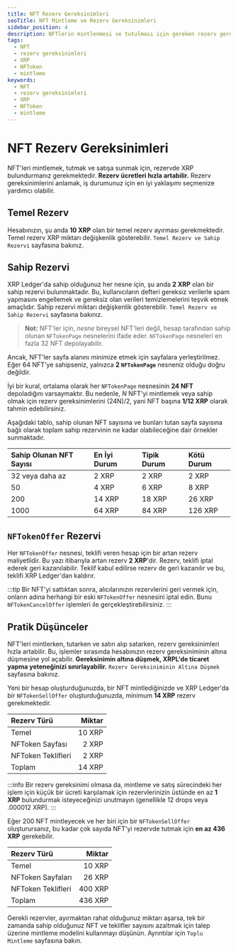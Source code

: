 ```yaml
---
title: NFT Rezerv Gereksinimleri
seoTitle: NFT Mintleme ve Rezerv Gereksinimleri
sidebar_position: 4
description: NFTlerin mintlenmesi ve tutulması için gereken rezerv gereksinimlerini anlamak. Bu belge, temel rezerv ve sahip rezervi ile ilgili önemli bilgileri özetler.
tags: 
  - NFT
  - rezerv gereksinimleri
  - XRP
  - NFToken
  - mintleme
keywords: 
  - NFT
  - rezerv gereksinimleri
  - XRP
  - NFToken
  - mintleme
---
```


# NFT Rezerv Gereksinimleri

NFT'leri mintlemek, tutmak ve satışa sunmak için, rezervde XRP bulundurmanız gerekmektedir. **Rezerv ücretleri hızla artabilir.** Rezerv gereksinimlerini anlamak, iş durumunuz için en iyi yaklaşımı seçmenize yardımcı olabilir.

## Temel Rezerv

Hesabınızın, şu anda **10 XRP** olan bir temel rezerv ayırması gerekmektedir. Temel rezerv XRP miktarı değişkenlik gösterebilir. `Temel Rezerv ve Sahip Rezervi` sayfasına bakınız.

## Sahip Rezervi

XRP Ledger'da sahip olduğunuz her nesne için, şu anda **2 XRP** olan bir sahip rezervi bulunmaktadır. Bu, kullanıcıların defteri gereksiz verilerle spam yapmasını engellemek ve gereksiz olan verileri temizlemelerini teşvik etmek amaçlıdır. Sahip rezervi miktarı değişkenlik gösterebilir. `Temel Rezerv ve Sahip Rezervi` sayfasına bakınız.

> **Not:** NFT'ler için, _nesne_ bireysel NFT'leri değil, hesap tarafından sahip olunan `NFTokenPage` nesnelerini ifade eder. `NFTokenPage` nesneleri en fazla 32 NFT depolayabilir.

Ancak, NFT'ler sayfa alanını minimize etmek için sayfalara yerleştirilmez. Eğer 64 NFT'ye sahipseniz, yalnızca **2 `NFTokenPage`** nesneniz olduğu doğru değildir.

İyi bir kural, ortalama olarak her `NFTokenPage` nesnesinin **24 NFT** depoladığını varsaymaktır. Bu nedenle, _N_ NFT'yi mintlemek veya sahip olmak için rezerv gereksinimlerini (24N)/2, yani NFT başına **1/12 XRP** olarak tahmin edebilirsiniz.

Aşağıdaki tablo, sahip olunan NFT sayısına ve bunları tutan sayfa sayısına bağlı olarak toplam sahip rezervinin ne kadar olabileceğine dair örnekler sunmaktadır.

| Sahip Olunan NFT Sayısı | En İyi Durum | Tipik Durum | Kötü Durum |
|:------------------------|:-------------|:-----------|:-----------|
| 32 veya daha az        | 2 XRP        | 2 XRP      | 2 XRP      |
| 50                      | 4 XRP        | 6 XRP      | 8 XRP      |
| 200                     | 14 XRP       | 18 XRP     | 26 XRP     |
| 1000                    | 64 XRP       | 84 XRP     | 126 XRP    |

## `NFTokenOffer` Rezervi

Her `NFTokenOffer` nesnesi, teklifi veren hesap için bir artan rezerv maliyetlidir. Bu yazı itibarıyla artan rezerv **2 XRP**'dir. Rezerv, teklifi iptal ederek geri kazanılabilir. Teklif kabul edilirse rezerv de geri kazanılır ve bu, teklifi XRP Ledger'dan kaldırır.

:::tip
Bir NFT'yi sattıktan sonra, alıcılarınızın rezervlerini geri vermek için, onların adına herhangi bir eski `NFTokenOffer` nesnesini iptal edin. Bunu `NFTokenCancelOffer` işlemleri ile gerçekleştirebilirsiniz.
:::

## Pratik Düşünceler

NFT'leri mintlerken, tutarken ve satın alıp satarken, rezerv gereksinimleri hızla artabilir. Bu, işlemler sırasında hesabınızın rezerv gereksiniminin altına düşmesine yol açabilir. **Gereksinimin altına düşmek, XRPL'de ticaret yapma yeteneğinizi sınırlayabilir.** `Rezerv Gereksiniminin Altına Düşmek` sayfasına bakınız.

Yeni bir hesap oluşturduğunuzda, bir NFT mintlediğinizde ve XRP Ledger'da bir `NFTokenSellOffer` oluşturduğunuzda, minimum **14 XRP** rezerv gerekmektedir.

| Rezerv Türü          | Miktar  |
|:---------------------|--------:|
| Temel                | 10 XRP  |
| NFToken Sayfası     | 2 XRP   |
| NFToken Teklifleri   | 2 XRP   |
| Toplam               | 14 XRP  |

:::info
Bir rezerv gereksinimi olmasa da, mintleme ve satış sürecindeki her işlem için küçük bir ücreti karşılamak için rezervlerinizin üstünde en az **1 XRP** bulundurmak isteyeceğinizi unutmayın (genellikle 12 drops veya .000012 XRP).
:::

Eğer 200 NFT mintleyecek ve her biri için bir `NFTokenSellOffer` oluşturursanız, bu kadar çok sayıda NFT'yi rezervde tutmak için **en az 436 XRP** gerekebilir.

| Rezerv Türü          | Miktar  |
|:---------------------|--------:|
| Temel                | 10 XRP  |
| NFToken Sayfaları    | 26 XRP  |
| NFToken Teklifleri   | 400 XRP |
| Toplam               | 436 XRP |

Gerekli rezervler, ayırmaktan rahat olduğunuz miktarı aşarsa, tek bir zamanda sahip olduğunuz NFT ve teklifler sayısını azaltmak için talep üzerine mintleme modelini kullanmayı düşünün. Ayrıntılar için `Toplu Mintleme` sayfasına bakın.